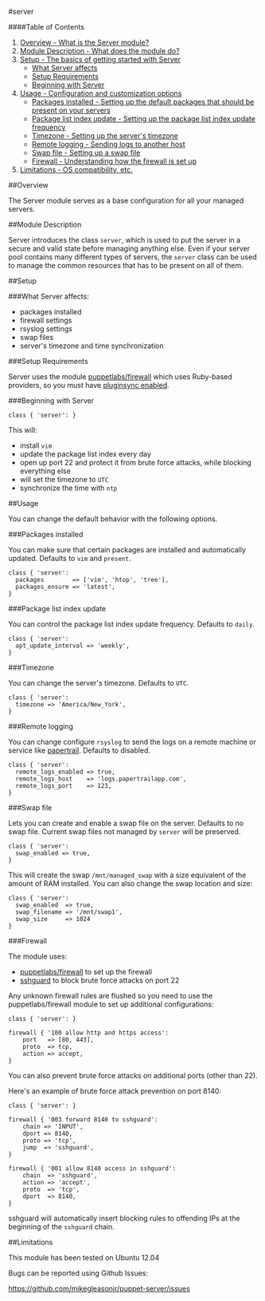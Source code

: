 #server

####Table of Contents

1. [Overview - What is the Server module?](#overview)
2. [Module Description - What does the module do?](#module-description)
3. [Setup - The basics of getting started with Server](#setup)
    * [What Server affects](#what-server-affects)
    * [Setup Requirements](#setup-requirements)
    * [Beginning with Server](#beginning-with-server)
4. [Usage - Configuration and customization options](#usage)
    * [Packages installed - Setting up the default packages that should be present on your servers](#packages-installed)
    * [Package list index update - Setting up the package list index update frequency](#package-list-index-update)
    * [Timezone - Setting up the server's timezone](#timezone)
    * [Remote logging - Sending logs to another host](#remote-logging)
    * [Swap file - Setting up a swap file](#swap-file)
    * [Firewall - Understanding how the firewall is set up](#firewall)
6. [Limitations - OS compatibility, etc.](#limitations)

##Overview

The Server module serves as a base configuration for all your managed servers.

##Module Description

Server introduces the class `server`, which is used to put the server in a secure and valid state before managing anything else. Even if your server pool contains many different types of servers, the `server` class can be used to manage the common resources that has to be present on all of them.

##Setup

###What Server affects:

* packages installed
* firewall settings
* rsyslog settings
* swap files
* server's timezone and time synchronization

###Setup Requirements

Server uses the module [puppetlabs/firewall](https://github.com/puppetlabs/puppetlabs-firewall) which uses Ruby-based providers, so you must have [pluginsync enabled](http://docs.puppetlabs.com/guides/plugins_in_modules.html#enabling-pluginsync).

###Beginning with Server

    class { 'server': }

This will:

* install `vim`
* update the package list index every day
* open up port 22 and protect it from brute force attacks, while blocking everything else
* will set the timezone to `UTC`
* synchronize the time with `ntp`

##Usage

You can change the default behavior with the following options.

###Packages installed

You can make sure that certain packages are installed and automatically updated. Defaults to `vim` and `present`.

    class { 'server':
      packages        => ['vim', 'htop', 'tree'],
      packages_ensure => 'latest',
    }

###Package list index update

You can control the package list index update frequency. Defaults to `daily`.

    class { 'server':
      apt_update_interval => 'weekly',
    }

###Timezone

You can change the server's timezone. Defaults to `UTC`.

    class { 'server':
      timezone => 'America/New_York',
    }

###Remote logging

You can change configure `rsyslog` to send the logs on a remote machine or service like [papertrail](http://papertrailapp.com/). Defaults to disabled.

    class { 'server':
      remote_logs_enabled => true,
      remote_logs_host    => 'logs.papertrailapp.com',
      remote_logs_port    => 123,
    }

###Swap file

Lets you can create and enable a swap file on the server. Defaults to no swap file. Current swap files not managed by `server` will be preserved.

    class { 'server':
      swap_enabled => true,
    }

This will create the swap `/mnt/managed_swap` with a size equivalent of the amount of RAM installed. You can also change the swap location and size:

    class { 'server':
      swap_enabled  => true,
      swap_filename => '/mnt/swap1',
      swap_size     => 1024
    }

###Firewall

The module uses:

- [puppetlabs/firewall](https://github.com/puppetlabs/puppetlabs-firewall) to set up the firewall
- [sshguard](http://www.sshguard.net/) to block brute force attacks on port 22

Any unknown firewall rules are flushed so you need to use the puppetlabs/firewall module to set up additional configurations:

    class { 'server': }

    firewall { '100 allow http and https access':
        port   => [80, 443],
        proto  => tcp,
        action => accept,
    }

You can also prevent brute force attacks on additional ports (other than 22).

Here's an example of brute force attack prevention on port 8140:

    class { 'server': }

    firewall { '003 forward 8140 to sshguard':
        chain => 'INPUT',
        dport => 8140,
        proto => 'tcp',
        jump  => 'sshguard',
    }

    firewall { '001 allow 8140 access in sshguard':
        chain  => 'sshguard',
        action => 'accept',
        proto  => 'tcp',
        dport  => 8140,
    }

sshguard will automatically insert blocking rules to offending IPs at the beginning of the `sshguard` chain.

##Limitations

This module has been tested on Ubuntu 12.04

Bugs can be reported using Github Issues:

<https://github.com/mikegleasonjr/puppet-server/issues>
